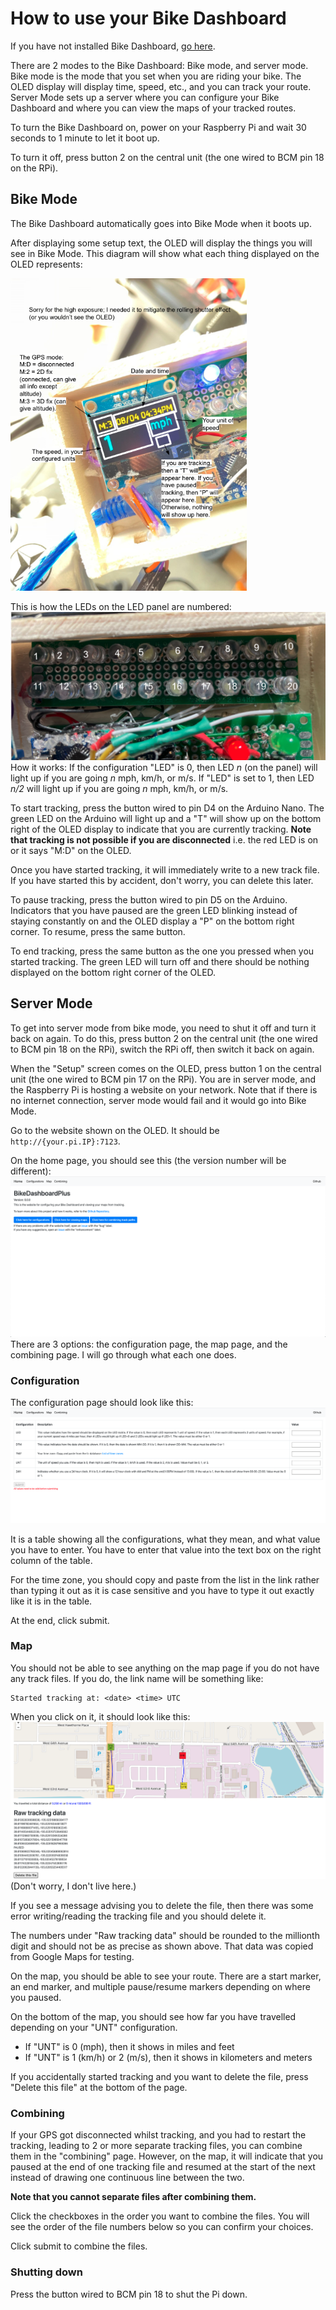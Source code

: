 # How to use your Bike Dashboard

If you have not installed Bike Dashboard, [go here](/docs/pages/make_yourself.md).

There are 2 modes to the Bike Dashboard: Bike mode, and server mode. Bike mode is the mode that you set when you are riding your bike. The OLED display will display time, speed, etc., and you can track your route. Server Mode sets up a server where you can configure your Bike Dashboard and where you can view the maps of your tracked routes.

To turn the Bike Dashboard on, power on your Raspberry Pi and wait 30 seconds to 1 minute to let it boot up. 

To turn it off, press button 2 on the central unit (the one wired to BCM pin 18 on the RPi).

## Bike Mode
The Bike Dashboard automatically goes into Bike Mode when it boots up. 

After displaying some setup text, the OLED will display the things you will see in Bike Mode. This diagram will show what each thing displayed on the OLED represents:

<img src="../img/bd_build_oled.png" alt="OLED_tutorial" height="500px">

This is how the LEDs on the LED panel are numbered:  
![LED_panel_tutorial](/docs/img/bd_build_led_panel.png)  
How it works:
If the configuration "LED" is 0, then LED *n* (on the panel) will light up if you are going *n* mph, km/h, or m/s. If "LED" is set to 1, then LED *n/2* will light up if you are going *n* mph, km/h, or m/s.

To start tracking, press the button wired to pin D4 on the Arduino Nano. The green LED on the Arduino will light up and a "T" will show up on the bottom right of the OLED display to indicate that you are currently tracking. **Note that tracking is not possible if you are disconnected** i.e. the red LED is on or it says "M:D" on the OLED.

Once you have started tracking, it will immediately write to a new track file. If you have started this by accident, don't worry, you can delete this later. 

To pause tracking, press the button wired to pin D5 on the Arduino. Indicators that you have paused are the green LED blinking instead of staying constantly on and the OLED display a "P" on the bottom right corner. To resume, press the same button. 

To end tracking, press the same button as the one you pressed when you started tracking. The green LED will turn off and there should be nothing displayed on the bottom right corner of the OLED. 

## Server Mode

To get into server mode from bike mode, you need to shut it off and turn it back on again. To do this, press button 2 on the central unit (the one wired to BCM pin 18 on the RPi), switch the RPi off, then switch it back on again. 

When the "Setup" screen comes on the OLED, press button 1 on the central unit (the one wired to BCM pin 17 on the RPi). You are in server mode, and the Raspberry Pi is hosting a website on your network. Note that if there is no internet connection, server mode would fail and it would go into Bike Mode.

Go to the website shown on the OLED. It should be `http://{your.pi.IP}:7123`.

On the home page, you should see this (the version number will be different):   
![home_page](/docs/img/bd_web_home.png)  
There are 3 options: the configuration page, the map page, and the combining page. I will go through what each one does.

### Configuration
The configuration page should look like this:
![cfg_page](/docs/img/bd_web_cfg.png)

It is a table showing all the configurations, what they mean, and what value you have to enter. You have to enter that value into the text box on the right column of the table. 

For the time zone, you should copy and paste from the list in the link rather than typing it out as it is case sensitive and you have to type it out exactly like it is in the table.

At the end, click submit.

### Map
You should not be able to see anything on the map page if you do not have any track files. If you do, the link name will be something like:
```
Started tracking at: <date> <time> UTC
```
When you click on it, it should look like this:
![map_page](/docs/img/bd_web_map.png)
(Don't worry, I don't live here.)

If you see a message advising you to delete the file, then there was some error writing/reading the tracking file and you should delete it.

The numbers under "Raw tracking data" should be rounded to the millionth digit and should not be as precise as shown above. That data was copied from Google Maps for testing.

On the map, you should be able to see your route. There are a start marker, an end marker, and multiple pause/resume markers depending on where you paused.

On the bottom of the map, you should see how far you have travelled depending on your "UNT" configuration.
- If "UNT" is 0 (mph), then it shows in miles and feet
- If "UNT" is 1 (km/h) or 2 (m/s), then it shows in kilometers and meters

If you accidentally started tracking and you want to delete the file, press "Delete this file" at the bottom of the page.

### Combining

If your GPS got disconnected whilst tracking, and you had to restart the tracking, leading to 2 or more separate tracking files, you can combine them in the "combining" page. However, on the map, it will indicate that you paused at the end of one tracking file and resumed at the start of the next instead of drawing one continuous line between the two.

**Note that you cannot separate files after combining them.**

Click the checkboxes in the order you want to combine the files. You will see the order of the file numbers below so you can confirm your choices. 

Click submit to combine the files.

### Shutting down

Press the button wired to BCM pin 18 to shut the Pi down.

